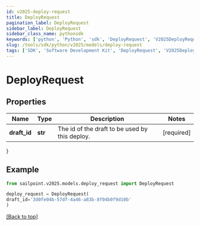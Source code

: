 ```yaml
---
id: v2025-deploy-request
title: DeployRequest
pagination_label: DeployRequest
sidebar_label: DeployRequest
sidebar_class_name: pythonsdk
keywords: ['python', 'Python', 'sdk', 'DeployRequest', 'V2025DeployRequest'] 
slug: /tools/sdk/python/v2025/models/deploy-request
tags: ['SDK', 'Software Development Kit', 'DeployRequest', 'V2025DeployRequest']
---
```


# DeployRequest


## Properties

Name | Type | Description | Notes
------------ | ------------- | ------------- | -------------
**draft_id** | **str** | The id of the draft to be used by this deploy. | [required]
}

## Example

```python
from sailpoint.v2025.models.deploy_request import DeployRequest

deploy_request = DeployRequest(
draft_id='3d0fe04b-57df-4a46-a83b-8f04b0f9d10b'
)

```
[[Back to top]](#) 

